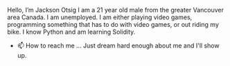 Hello, I’m Jackson Otsig
I am a 21 year old male from the greater Vancouver area Canada.
I am unemployed. I am either playing video games, programming something that has to do with video games, or out riding my bike.
I know Python and am learning Solidity.

- 📫 How to reach me ...
  Just dream hard enough about me and I'll show up.
